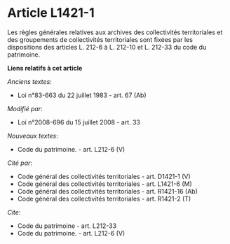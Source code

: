 # Article L1421-1

Les règles générales relatives aux archives des collectivités territoriales et des groupements de collectivités territoriales
sont fixées par les dispositions des articles L. 212-6 à L. 212-10 et L. 212-33 du code du patrimoine.

**Liens relatifs à cet article**

_Anciens textes_:

  - Loi n°83-663 du 22 juillet 1983 - art. 67 (Ab)

_Modifié par_:

  - Loi n°2008-696  du 15 juillet 2008 - art. 33

_Nouveaux textes_:

  - Code du patrimoine. - art. L212-6 (V)

_Cité par_:

  - Code général des collectivités territoriales - art. D1421-1 (V)
  - Code général des collectivités territoriales - art. L1421-6 (M)
  - Code général des collectivités territoriales - art. R1421-16 (Ab)
  - Code général des collectivités territoriales - art. R1421-2 (T)

_Cite_:

  - Code du patrimoine - art. L212-33
  - Code du patrimoine. - art. L212-6 (V)
